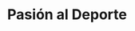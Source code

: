---
title: "Pasión al Deporte"
url: /ciudad-autonoma-de-buenos-aires/pasion-al-deporte/
shop: deportes
---
